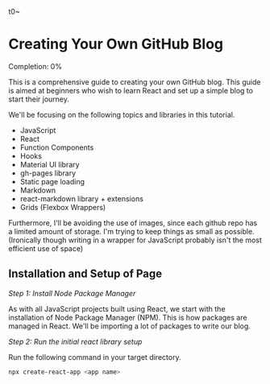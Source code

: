 t0~
# Creating Your Own GitHub Blog

Completion: 0%

This is a comprehensive guide to creating your own GitHub blog.
This guide is aimed at beginners who wish to learn React and
set up a simple blog to start their journey. 

We'll be focusing on the following topics and libraries in this
tutorial.
- JavaScript
- React
- Function Components
- Hooks
- Material UI library
- gh-pages library
- Static page loading
- Markdown
- react-markdown library + extensions
- Grids (Flexbox Wrappers)

Furthermore, I'll be avoiding the use of
images, since each github repo has a limited
amount of storage. I'm trying to keep things 
as small as possible. (Ironically though
writing in a wrapper for JavaScript probably
isn't the most efficient use of space)

## Installation and Setup of Page

_Step 1: Install Node Package Manager_

As with all JavaScript projects built using
React, we start with the installation of 
Node Package Manager (NPM). This is how 
packages are managed in React. We'll be
importing a lot of packages to write our
blog.

_Step 2: Run the initial react library setup_

Run the following command in your target directory.

```powershell
npx create-react-app <app name>
```

